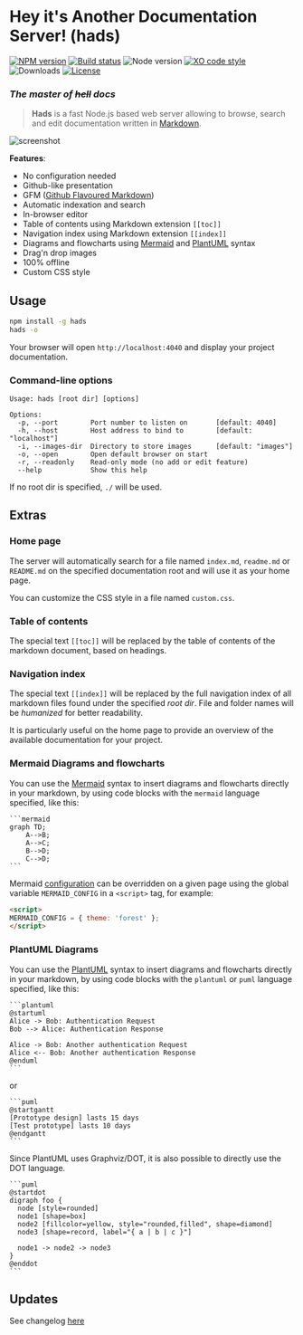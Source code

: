 # Hey it's Another Documentation Server! (hads)

[![NPM version](https://img.shields.io/npm/v/hads.svg)](https://www.npmjs.com/package/hads)
[![Build status](https://img.shields.io/travis/sinedied/hads/master.svg)](https://travis-ci.org/sinedied/hads)
![Node version](https://img.shields.io/node/v/hads.svg)
[![XO code style](https://img.shields.io/badge/code_style-XO-5ed9c7.svg)](https://github.com/sindresorhus/xo)
![Downloads](https://img.shields.io/npm/dm/hads.svg)
[![License](https://img.shields.io/npm/l/hads.svg)](LICENSE)

### *The master of ~~hell~~ docs*

> **Hads** is a fast Node.js based web server allowing to browse, search and edit documentation written in
[Markdown](http://daringfireball.net/projects/markdown/).

![screenshot](https://cloud.githubusercontent.com/assets/593151/24351859/afb0b958-12e7-11e7-8ad4-8655e6b3c1c1.png)

**Features**:

- No configuration needed
- Github-like presentation
- GFM ([Github Flavoured Markdown](https://guides.github.com/features/mastering-markdown/))
- Automatic indexation and search
- In-browser editor
- Table of contents using Markdown extension `[[toc]]`
- Navigation index using Markdown extension `[[index]]`
- Diagrams and flowcharts using [Mermaid](http://knsv.github.io/mermaid/) and [PlantUML](http://plantuml.com/) syntax
- Drag'n drop images
- 100% offline
- Custom CSS style


## Usage

```bash
npm install -g hads
hads -o
```

Your browser will open `http://localhost:4040` and display your project documentation.

### Command-line options

```
Usage: hads [root dir] [options]

Options:
  -p, --port        Port number to listen on       [default: 4040]
  -h, --host        Host address to bind to        [default: "localhost"]
  -i, --images-dir  Directory to store images      [default: "images"]
  -o, --open        Open default browser on start
  -r, --readonly    Read-only mode (no add or edit feature)
  --help            Show this help
```

If no root dir is specified, `./` will be used.

## Extras

### Home page
 
The server will automatically search for a file named `index.md`, `readme.md` or `README.md` on the specified
documentation root and will use it as your home page.

You can customize the CSS style in a file named `custom.css`.

### Table of contents

The special text `[[toc]]` will be replaced by the table of contents of the markdown document, based on headings.

### Navigation index

The special text `[[index]]` will be replaced by the full navigation index of all markdown files found under the
specified *root dir*. File and folder names will be *humanized* for better readability.

It is particularly useful on the home page to provide an overview of the available documentation for your project.

### Mermaid Diagrams and flowcharts

You can use the [Mermaid](http://knsv.github.io/mermaid/) syntax to insert diagrams and flowcharts directly in your
markdown, by using code blocks with the `mermaid` language specified, like this:

    ```mermaid
    graph TD;
        A-->B;
        A-->C;
        B-->D;
        C-->D;
    ```

Mermaid [configuration](https://mermaidjs.github.io/mermaidAPI.html) can be overridden on a given page using the global variable `MERMAID_CONFIG` in a `<script>` tag, for example:

```html
<script>
MERMAID_CONFIG = { theme: 'forest' };
</script>
```

### PlantUML Diagrams

You can use the [PlantUML](http://plantuml.com/) syntax to insert diagrams and flowcharts directly in your
markdown, by using code blocks with the `plantuml` or `puml` language specified, like this:

    ```plantuml
    @startuml
    Alice -> Bob: Authentication Request
    Bob --> Alice: Authentication Response
    
    Alice -> Bob: Another authentication Request
    Alice <-- Bob: Another authentication Response
    @enduml
    ```
    
or 
    
    
    ```puml
    @startgantt
    [Prototype design] lasts 15 days
    [Test prototype] lasts 10 days
    @endgantt
    ```
    
Since PlantUML uses Graphviz/DOT, it is also possible to directly use the DOT language.

    
    ```puml
    @startdot
    digraph foo {
      node [style=rounded]
      node1 [shape=box]
      node2 [fillcolor=yellow, style="rounded,filled", shape=diamond]
      node3 [shape=record, label="{ a | b | c }"]
    
      node1 -> node2 -> node3
    }
    @enddot
    ```
    
## Updates

See changelog [here](CHANGELOG.md)
